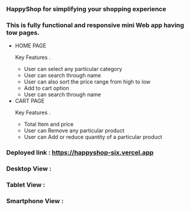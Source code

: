 
### HappyShop for simplifying your shopping experience

### This is fully functional and responsive mini Web app having tow pages.

<ul>
<li>HOME PAGE
  <p>Key Features . </p>
  <ul>
    <li>User can select any particular category</li>
    <li>User can search through name</li>
    <li>User can also sort the price range from high to low</li>
    <li>Add to cart option</li>
    <li>User can search through name</li>
  </ul>
</li>
<li>CART PAGE
<p>Key Features . </p>
  <ul>
    <li>Total Item and price</li>
    <li>User can Remove any particular product</li>
    <li>User can Add or reduce quantity of a particular product</li>
  </ul>
</li>
</ul>

### Deployed link : https://happyshop-six.vercel.app

### Desktop View :

### Tablet View :

### Smartphone View :